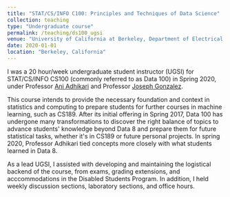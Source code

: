 ```yaml
---
title: "STAT/CS/INFO C100: Principles and Techniques of Data Science"
collection: teaching
type: "Undergraduate course"
permalink: /teaching/ds100_ugsi
venue: "University of California at Berkeley, Department of Electrical Engineering and Computer Science"
date: 2020-01-01
location: "Berkeley, California"
---
```


I  was a 20 hour/week undergraduate student instructor (UGSI) for STAT/CS/INFO CS100 (commonly referred to as Data 100) in Spring 2020, under Professor [Ani Adhikari](https://www.stat.berkeley.edu/~ani/) and Professor [Joseph Gonzalez](https://people.eecs.berkeley.edu/~jegonzal/).

This course intends to provide the necessary foundation and context in statistics and computing to prepare students for further courses in machine learning, such as CS189. After its initial offering in Spring 2017, Data 100 has undergone many transformations to discover the right balance of topics to advance students' knowledge beyond Data 8 and prepare them for future statistical tasks, whether it's in CS189 or future personal projects. In spring 2020, Professor Adhikari tied concepts more closely with what students learned in Data 8. 

As a lead UGSI, I assisted with developing and maintaining the logistical backend of the course, from exams, grading extensions, and acccommodations in the Disabled Students Program. In addition, I held weekly discussion sections, laboratory sections, and office hours. 